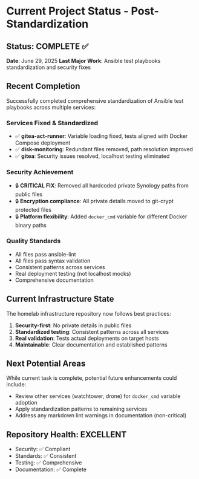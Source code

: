 # Current Project Status - Post-Standardization

## Status: COMPLETE ✅
**Date**: June 29, 2025
**Last Major Work**: Ansible test playbooks standardization and security fixes

## Recent Completion
Successfully completed comprehensive standardization of Ansible test playbooks across multiple services:

### Services Fixed & Standardized
- ✅ **gitea-act-runner**: Variable loading fixed, tests aligned with Docker Compose deployment
- ✅ **disk-monitoring**: Redundant files removed, path resolution improved
- ✅ **gitea**: Security issues resolved, localhost testing eliminated

### Security Achievement
- 🔒 **CRITICAL FIX**: Removed all hardcoded private Synology paths from public files
- 🔒 **Encryption compliance**: All private details moved to git-crypt protected files
- 🔒 **Platform flexibility**: Added `docker_cmd` variable for different Docker binary paths

### Quality Standards
- All files pass ansible-lint
- All files pass syntax validation
- Consistent patterns across services
- Real deployment testing (not localhost mocks)
- Comprehensive documentation

## Current Infrastructure State
The homelab infrastructure repository now follows best practices:
1. **Security-first**: No private details in public files
2. **Standardized testing**: Consistent patterns across all services  
3. **Real validation**: Tests actual deployments on target hosts
4. **Maintainable**: Clear documentation and established patterns

## Next Potential Areas
While current task is complete, potential future enhancements could include:
- Review other services (watchtower, drone) for `docker_cmd` variable adoption
- Apply standardization patterns to remaining services
- Address any markdown lint warnings in documentation (non-critical)

## Repository Health: EXCELLENT
- Security: ✅ Compliant
- Standards: ✅ Consistent  
- Testing: ✅ Comprehensive
- Documentation: ✅ Complete